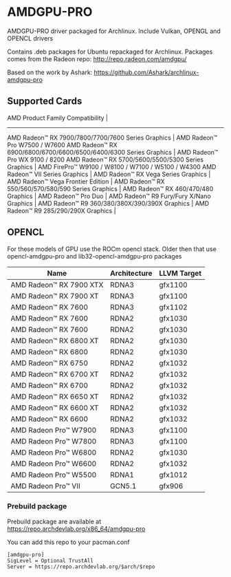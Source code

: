 # AMDGPU-PRO

AMDGPU-PRO driver packaged for Archlinux. Include Vulkan, OPENGL and OPENCL drivers

Contains .deb packages for Ubuntu repackaged for Archlinux. Packages comes from the Radeon repo: http://repo.radeon.com/amdgpu/ 

Based on the work by Ashark: https://github.com/Ashark/archlinux-amdgpu-pro

## Supported Cards

AMD Product Family Compatibility                                    |                                                    
-----                                                                            -----
AMD Radeon™ RX 7900/7800/7700/7600 Series Graphics                  |     AMD Radeon™ Pro W7500 / W7600
AMD Radeon™ RX 6900/6800/6700/6600/6500/6400/6300 Series Graphics   |     AMD Radeon™ Pro WX 9100 / 8200
AMD Radeon™ RX 5700/5600/5500/5300 Series Graphics                  |     AMD FirePro™ W9100 / W8100 / W7100 / W5100 / W4300
AMD Radeon™ VII Series Graphics​                                     |
AMD Radeon™ RX Vega Series Graphics                                 |
AMD Radeon™ Vega Frontier Edition                                   |
AMD Radeon™ RX 550/560/570/580/590 Series Graphics                  |
AMD Radeon™ RX 460/470/480 Graphics                                 |
AMD Radeon™ Pro Duo                                                 |
AMD Radeon™ R9 Fury/Fury X/Nano Graphics                            |
AMD Radeon™ R9 360/380/380X/390/390X Graphics​                       |
AMD Radeon™ R9 285/290/290X Graphics                                |

## OPENCL

For these models of GPU use the ROCm opencl stack. Older then that use opencl-amdgpu-pro and lib32-opencl-amdgpu-pro packages

Name                        |     Architecture    |    LLVM Target
------                      |       ------        |     ------
AMD Radeon™ RX 7900 XTX     |      RDNA3          |    gfx1100
AMD Radeon™ RX 7900 XT      |      RDNA3          |    gfx1100
AMD Radeon™ RX 7600         |      RDNA3          |    gfx1102
AMD Radeon™ RX 7600         |      RDNA2          |    gfx1030
AMD Radeon™ RX 7600         |      RDNA2          |    gfx1030
AMD Radeon™ RX 6800 XT      |      RDNA2          |    gfx1030
AMD Radeon™ RX 6800         |      RDNA2          |    gfx1030
AMD Radeon™ RX 6750         |      RDNA2          |    gfx1032
AMD Radeon™ RX 6700 XT      |      RDNA2          |    gfx1032
AMD Radeon™ RX 6700         |      RDNA2          |    gfx1032
AMD Radeon™ RX 6650 XT      |      RDNA2          |    gfx1032
AMD Radeon™ RX 6600 XT      |      RDNA2          |    gfx1032
AMD Radeon™ RX 6600         |      RDNA2          |    gfx1032
AMD Radeon Pro™ W7900       |      RDNA3          |    gfx1100
AMD Radeon Pro™ W7800       |      RDNA3          |    gfx1100
AMD Radeon Pro™ W6800       |      RDNA2          |    gfx1030
AMD Radeon Pro™ W6600       |      RDNA2          |    gfx1032
AMD Radeon Pro™ W5500       |      RDNA1          |    gfx1012
AMD Radeon Pro™ VII         |      GCN5.1         |    gfx906

### Prebuild package

Prebuild package are available at https://repo.archdevlab.org/x86_64/amdgpu-pro

You can add this repo to your pacman.conf

    [amdgpu-pro]
    SigLevel = Optional TrustAll
    Server = https://repo.archdevlab.org/$arch/$repo
